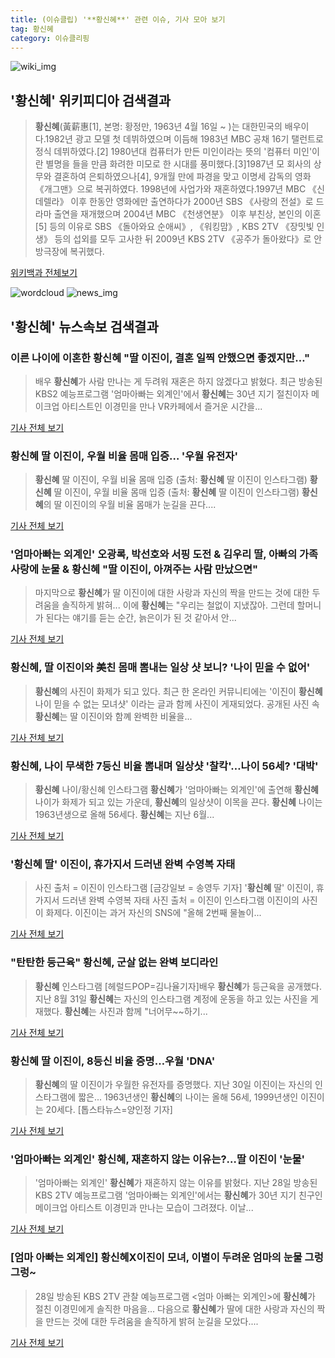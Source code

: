 ```yaml
---
title: (이슈클립) '**황신혜**' 관련 이슈, 기사 모아 보기
tag: 황신혜
category: 이슈클리핑
---
```

![wiki_img](https://user-images.githubusercontent.com/42597476/44503234-41136a80-a6d0-11e8-9071-6fc6418eafe4.png)
## **'**황신혜**'** 위키피디아 검색결과
>**황신혜**(黃薪惠[1], 본명: 황정만, 1963년 4월 16일 ~ )는 대한민국의 배우이다.1982년 광고 모델 첫 데뷔하였으며 이듬해 1983년 MBC 공채 16기 탤런트로 정식 데뷔하였다.[2] 1980년대 컴퓨터가 만든 미인이라는 뜻의 '컴퓨터 미인'이란 별명을 들을 만큼 화려한 미모로 한 시대를 풍미했다.[3]1987년 모 회사의 상무와 결혼하여 은퇴하였으나[4], 9개월 만에 파경을 맞고 이명세 감독의 영화 《개그맨》으로 복귀하였다. 1998년에 사업가와 재혼하였다.1997년 MBC 《신데렐라》 이후 한동안 영화에만 출연하다가 2000년 SBS 《사랑의 전설》로 드라마 출연을 재개했으며 2004년 MBC 《천생연분》 이후 부친상, 본인의 이혼[5] 등의 이유로 SBS 《돌아와요 순애씨》, 《워킹맘》, KBS 2TV 《장밋빛 인생》 등의 섭외를 모두 고사한 뒤 2009년 KBS 2TV 《공주가 돌아왔다》로 안방극장에 복귀했다.

<a href="https://ko.wikipedia.org/wiki/황신혜" target="_blank">위키백과 전체보기</a>

![wordcloud](https://s3.ap-northeast-2.amazonaws.com/lyrics101-wordcloud/2018-09-02-1535850976.png)
![news_img](https://user-images.githubusercontent.com/42597476/44507050-1206f400-a6e4-11e8-8d98-7ffbfebb353f.png)
## **'**황신혜**'** 뉴스속보 검색결과
### 이른 나이에 이혼한 **황신혜** "딸 이진이, 결혼 일찍 안했으면 좋겠지만…"

>배우 **황신혜**가 사람 만나는 게 두려워 재혼은 하지 않겠다고 밝혔다. 최근 방송된 KBS2 예능프로그램 '엄마아빠는 외계인'에서 **황신혜**는 30년 지기 절친이자 메이크업 아티스트인 이경민을 만나 VR카페에서 즐거운 시간을...

<a href="http://news20.busan.com/controller/newsController.jsp?newsId=20180902000032" target="_blank">기사 전체 보기</a>

### **황신혜** 딸 이진이, 우월 비율 몸매 입증… '우월 유전자'

>**황신혜** 딸 이진이, 우월 비율 몸매 입증 (출처: **황신혜** 딸 이진이 인스타그램) **황신혜** 딸 이진이, 우월 비율 몸매 입증 (출처: **황신혜** 딸 이진이 인스타그램) **황신혜**의 딸 이진이의 우월 비율 몸매가 눈길을 끈다....

<a href="http://www.newscj.com/news/articleView.html?idxno=551380" target="_blank">기사 전체 보기</a>

### '엄마아빠는 외계인' 오광록, 박선호와 서핑 도전 & 김우리 딸, 아빠의 가족 사랑에 눈물 & **황신혜** "딸 이진이, 아껴주는 사람 만났으면"

>마지막으로 **황신혜**가 딸 이진이에 대한 사랑과 자신의 짝을 만드는 것에 대한 두려움을 솔직하게 밝혀... 이에 **황신혜**는 "우리는 철없이 지냈잖아. 그런데 할머니가 된다는 얘기를 듣는 순간, 늙은이가 된 것 같아서 안...

<a href="http://www.daejeontoday.com/news/articleView.html?idxno=511123" target="_blank">기사 전체 보기</a>

### **황신혜**, 딸 이진이와 美친 몸매 뽐내는 일상 샷 보니? '나이 믿을 수 없어'

>**황신혜**의 사진이 화제가 되고 있다. 최근 한 온라인 커뮤니티에는 '이진이 **황신혜** 나이 믿을 수 없는 모녀샷' 이라는 글과 함께 사진이 게재되었다. 공개된 사진 속 **황신혜**는 딸 이진이와 함꼐 완벽한 비율을...

<a href="http://www.joongdo.co.kr/main/view.php?key=20180902001000476" target="_blank">기사 전체 보기</a>

### **황신혜**, 나이 무색한 7등신 비율 뽐내며 일상샷 '찰칵'…나이 56세? '대박'

>**황신혜** 나이/황신혜 인스타그램  **황신혜**가 '엄마아빠는 외계인'에 출연해 **황신혜** 나이가 화제가 되고 있는 가운데, **황신혜**의 일상샷이 이목을 끈다. **황신혜** 나이는 1963년생으로 올해 56세다. **황신혜**는 지난 6월...

<a href="http://www.kyeongin.com/main/view.php?key=20180902000947177" target="_blank">기사 전체 보기</a>

### '**황신혜** 딸' 이진이, 휴가지서 드러낸 완벽 수영복 자태

>사진 출처 = 이진이 인스타그램 [금강일보 = 송영두 기자] '**황신혜** 딸' 이진이, 휴가지서 드러낸 완벽 수영복 자태 사진 출처 = 이진이 인스타그램 이진이의 사진이 화제다. 이진이는 과거 자신의 SNS에 "올해 2번째 물놀이...

<a href="http://www.ggilbo.com/news/articleView.html?idxno=541557" target="_blank">기사 전체 보기</a>

### "탄탄한 등근육" **황신혜**, 군살 없는 완벽 보디라인

>**황신혜** 인스타그램 [헤럴드POP=김나율기자]배우 **황신혜**가 등근육을 공개했다. 지난 8월 31일 **황신혜**는 자신의 인스타그램 계정에 운동을 하고 있는 사진을 게재했다. **황신혜**는 사진과 함께 "너어무~~하기...

<a href="http://biz.heraldcorp.com/view.php?ud=201809010956192078624_1" target="_blank">기사 전체 보기</a>

### **황신혜** 딸 이진이, 8등신 비율 증명…우월 'DNA'

>**황신혜**의 딸 이진이가 우월한 유전자를 증명했다.   지난 30일 이진이는 자신의 인스타그램에 짧은... 1963년생인 **황신혜**의 나이는 올해 56세, 1999년생인 이진이는 20세다.   [톱스타뉴스=양인정 기자]

<a href="http://www.topstarnews.net/news/articleView.html?idxno=474415" target="_blank">기사 전체 보기</a>

### '엄마아빠는 외계인' **황신혜**, 재혼하지 않는 이유는?…딸 이진이 '눈물'

>'엄마아빠는 외계인' **황신혜**가 재혼하지 않는 이유를 밝혔다. 지난 28일 방송된 KBS 2TV 예능프로그램 '엄마아빠는 외계인'에서는 **황신혜**가 30년 지기 친구인 메이크업 아티스트 이경민과 만나는 모습이 그려졌다. 이날...

<a href="http://www.starseoultv.com/news/articleView.html?idxno=505701" target="_blank">기사 전체 보기</a>

### [엄마 아빠는 외계인] **황신혜**X이진이 모녀, 이별이 두려운 엄마의 눈물 그렁그렁~

>28일 방송된 KBS 2TV 관찰 예능프로그램 <엄마 아빠는 외계인>에 **황신혜**가 절친 이경민에게 솔직한 마음을... 다음으로 **황신혜**가 딸에 대한 사랑과 자신의 짝을 만드는 것에 대한 두려움을 솔직하게 밝혀 눈길을 모았다....

<a href="https://news.naver.com/main/read.nhn?mode=LSD&mid=sec&sid1=106&oid=438&aid=0000020774" target="_blank">기사 전체 보기</a>


